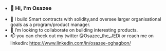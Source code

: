 - ### 👋 Hi, I’m Osazee 
- 👀 I build Smart contracts with solidity,and oversee larger organisational goals as a program/product manager. 
- 💞️ I’m looking to collaborate on building interesting products.  
- 📫 you can check out my twitter @Osazee_the_JEDi or reach me on linkedin: https://www.linkedin.com/in/osazee-oghagbon/
